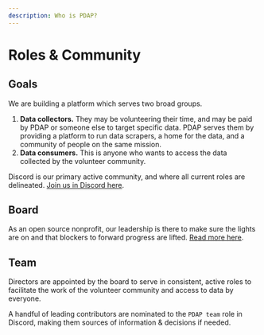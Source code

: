 ```yaml
---
description: Who is PDAP?
---
```


# Roles & Community

## Goals

We are building a platform which serves two broad groups.

1. **Data collectors.** They may be volunteering their time, and may be paid by PDAP or someone else to target specific data. PDAP serves them by providing a platform to run data scrapers, a home for the data, and a community of people on the same mission.
2. **Data consumers.** This is anyone who wants to access the data collected by the volunteer community.

Discord is our primary active community, and where all current roles are delineated. [Join us in Discord here](https://discord.gg/wMqex8nKZJ).

## Board

As an open source nonprofit, our leadership is there to make sure the lights are on and that blockers to forward progress are lifted. [Read more here](staff/).

## Team

Directors are appointed by the board to serve in consistent, active roles to facilitate the work of the volunteer community and access to data by everyone.&#x20;

A handful of leading contributors are nominated to the `PDAP team` role in Discord, making them sources of information & decisions if needed.
